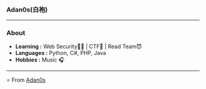 ### Adan0s(白袍) 
---------------------------------------------------------------------------------------------------------------------------------------------------------------------------------
### About

-  **Learning :** Web Security:man_student: | CTF:checkered_flag: | Read Team:smiling_imp:
-  **Languages :** Python, C#, PHP, Java 
-  **Hobbies :** Music :headphones:

---------------------------------------------------------------------------------------------------------------------------------------------------------------------------------


⭐️ From [Adan0s](https://github.com/evilAdan0s)
